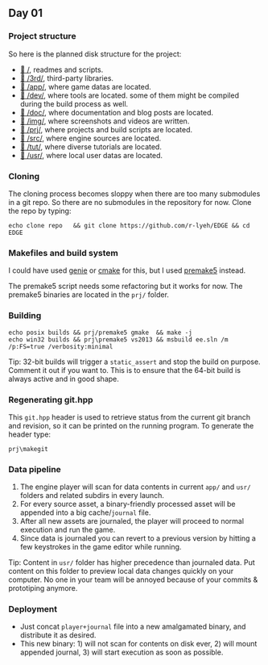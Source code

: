 ## Day 01 

### Project structure

So here is the planned disk structure for the project:

- [:open_file_folder:&nbsp;/](/), readmes and scripts.
- [:open_file_folder:&nbsp;/3rd/](/3rd), third-party libraries.
- [:open_file_folder:&nbsp;/app/](/app), where game datas are located.
- [:open_file_folder:&nbsp;/dev/](/dev), where tools are located. some of them might be compiled during the build process as well.
- [:open_file_folder:&nbsp;/doc/](/doc), where documentation and blog posts are located.
- [:open_file_folder:&nbsp;/img/](/img), where screenshots and videos are written.
- [:open_file_folder:&nbsp;/prj/](/prj), where projects and build scripts are located.
- [:open_file_folder:&nbsp;/src/](/src), where engine sources are located.
- [:open_file_folder:&nbsp;/tut/](/tut), where diverse tutorials are located.
- [:open_file_folder:&nbsp;/usr/](/usr), where local user datas are located.

### Cloning

The cloning process becomes sloppy when there are too many submodules in a git repo. 
So there are no submodules in the repository for now.
Clone the repo by typing:

```
echo clone repo   && git clone https://github.com/r-lyeh/EDGE && cd EDGE
```

### Makefiles and build system

I could have used [genie](https://github.com/bkaradzic/genie) or [cmake](https://cmake.org/) for this, but I used [premake5](https://bitbucket.org/premake/premake-dev/wiki/Home) instead.

The premake5 script needs some refactoring but it works for now.
The premake5 binaries are located in the `prj/` folder.

### Building

```
echo posix builds && prj/premake5 gmake  && make -j
echo win32 builds && prj\premake5 vs2013 && msbuild ee.sln /m /p:FS=true /verbosity:minimal
```

Tip: 32-bit builds will trigger a `static_assert` and stop the build on purpose. Comment it out if you want to. This is to ensure that the 64-bit build is always active and in good shape.

### Regenerating git.hpp

This `git.hpp` header is used to retrieve status from the current git branch and revision, so it can be printed on the running program. To generate the header type:

```
prj\makegit
```

### Data pipeline

1. The engine player will scan for data contents in current `app/` and `usr/` folders and related subdirs in every launch.
2. For every source asset, a binary-friendly processed asset will be appended into a big cache/`journal` file.
3. After all new assets are journaled, the player will proceed to normal execution and run the game.
4. Since data is journaled you can revert to a previous version by hitting a few keystrokes in the game editor while running.

Tip: Content in `usr/` folder has higher precedence than journaled data. Put content on this folder to preview local data changes quickly on your computer. No one in your team will be annoyed because of your commits & prototiping anymore.

### Deployment

- Just concat `player+journal` file into a new amalgamated binary, and distribute it as desired.
- This new binary: 1) will not scan for contents on disk ever, 2) will mount appended journal, 3) will start execution as soon as possible.
